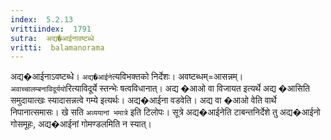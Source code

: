```yaml
---
index:  5.2.13
vrittiindex:  1791
sutra:  अद्य�आईनावष्टब्धे
vritti:  balamanorama 
---
```


अद्य�आईनाऽवष्टब्धे। `अद्य�आईने`त्यविभक्तको निर्देशः। अवष्टब्धम्=आसन्नम्। `अवाच्चालम्बनाविदूर्ययो`रित्याविदूर्ये स्तन्भेः षत्वविधानात्। अद्य �आओ वा विजायत इत्यर्थे अद्य �आसिति समुदायात्खः स्यादासन्नत्वे गम्ये इत्यर्थः। अद्य�आईना वडवेति। अद्य वा �आओ वेति वार्थे निपानात्समासः। खे सति `अव्ययानां भमात्रे` इति टिलोपः। सूत्रे अद्य�आईनेति टाबन्तनिर्देशे तु अद्य�आईनो गोसमूहः, अद्य�आईनां गोमण्डलमिति न स्यात्। 

